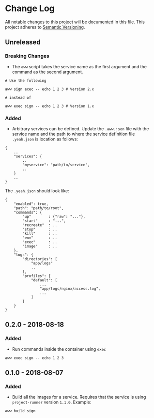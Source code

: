 # Change Log
All notable changes to this project will be documented in this file.
This project adheres to [Semantic Versioning](http://semver.org/).

## Unreleased
### Breaking Changes
- The `aww` script takes the service name as the first argument and the command as the second argument.
```
# Use the following

aww sign exec -- echo 1 2 3 # Version 2.x

# instead of

aww exec sign -- echo 1 2 3 # Version 1.x
```

### Added
- Arbitrary services can be defined. Update the `.aww.json` file with the service name and the path to where the service definition file `.yeah.json` is location as follows:
```
{
    ..
    "services": {
        ..
        "myservice": "path/to/service",
        ..
    }
    ..
}
```

The `.yeah.json` should look like:

```
{
    "enabled": true,
    "path": "path/to/root",
    "commands": {
        "up"        : {"raw": "..."},
        "start"     : "...",
        "recreate"  : ..
        "stop"      : ..
        "kill"      : ..
        "env"       : ..
        "exec"      : ..
        "image"     : ..
    },
    "logs": {
        "directories": [
            "app/logs"
            ..
        ],
        "profiles": {
            "default": [
                ...
                "app/logs/nginx/access.log",
                ...
            ]
        }
    }
}

```

## 0.2.0 - 2018-08-18
### Added
- Run commands inside the container using `exec`
```
aww exec sign -- echo 1 2 3
```

## 0.1.0 - 2018-08-07

### Added
- Build all the images for a service. Requires that the service is using `project-runner` version `1.1.0`. Example:
```
aww build sign
```
